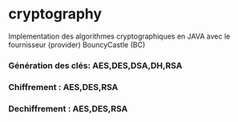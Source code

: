 # cryptography
 Implementation des algorithmes cryptographiques en JAVA avec le fournisseur (provider) BouncyCastle (BC)
### Génération des clés: AES,DES,DSA,DH,RSA
### Chiffrement : AES,DES,RSA
### Dechiffrement : AES,DES,RSA

